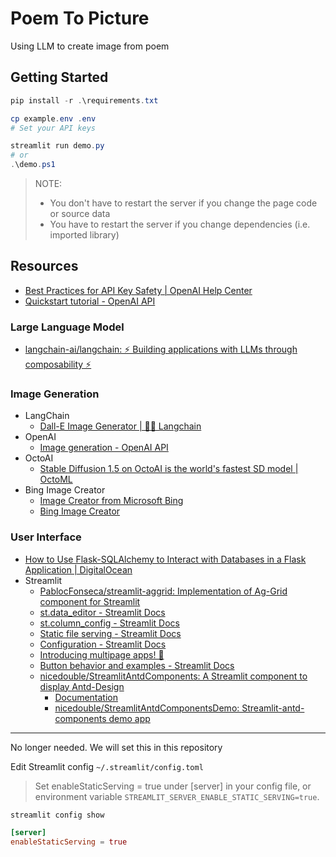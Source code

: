 # Poem To Picture

Using LLM to create image from poem

## Getting Started

```powershell
pip install -r .\requirements.txt
```

```powershell
cp example.env .env
# Set your API keys
```

```powershell
streamlit run demo.py
# or
.\demo.ps1
```

> NOTE:
> 
> - You don't have to restart the server if you change the page code or source data
> - You have to restart the server if you change dependencies (i.e. imported library)

## Resources

- [Best Practices for API Key Safety | OpenAI Help Center](https://help.openai.com/en/articles/5112595-best-practices-for-api-key-safety)
- [Quickstart tutorial - OpenAI API](https://platform.openai.com/docs/quickstart?context=python)

### Large Language Model

- [langchain-ai/langchain: ⚡ Building applications with LLMs through composability ⚡](https://github.com/langchain-ai/langchain)

### Image Generation

- LangChain
  - [Dall-E Image Generator | 🦜️🔗 Langchain](https://python.langchain.com/docs/integrations/tools/dalle_image_generator)
- OpenAI
  - [Image generation - OpenAI API](https://platform.openai.com/docs/guides/images/introduction?context=python)
- OctoAI
  - [Stable Diffusion 1.5 on OctoAI is the world's fastest SD model | OctoML](https://octoml.ai/models/stable-diffusion/)
- Bing Image Creator
  - [Image Creator from Microsoft Bing](https://www.bing.com/images/create)
  - [Bing Image Creator](https://www.microsoft.com/en-us/edge/features/image-creator?form=MT00D8)

### User Interface

- [How to Use Flask-SQLAlchemy to Interact with Databases in a Flask Application | DigitalOcean](https://www.digitalocean.com/community/tutorials/how-to-use-flask-sqlalchemy-to-interact-with-databases-in-a-flask-application)
- Streamlit
  - [PablocFonseca/streamlit-aggrid: Implementation of Ag-Grid component for Streamlit](https://github.com/PablocFonseca/streamlit-aggrid)
  - [st.data_editor - Streamlit Docs](https://docs.streamlit.io/library/api-reference/data/st.data_editor#configuring-columns)
  - [st.column_config - Streamlit Docs](https://docs.streamlit.io/library/api-reference/data/st.column_config)
  - [Static file serving - Streamlit Docs](https://docs.streamlit.io/library/advanced-features/static-file-serving)
  - [Configuration - Streamlit Docs](https://docs.streamlit.io/library/advanced-features/configuration)
  - [Introducing multipage apps! 📄](https://blog.streamlit.io/introducing-multipage-apps/)
  - [Button behavior and examples - Streamlit Docs](https://docs.streamlit.io/library/advanced-features/button-behavior-and-examples)
  - [nicedouble/StreamlitAntdComponents: A Streamlit component to display Antd-Design](https://github.com/nicedouble/StreamlitAntdComponents)
    - [Documentation](https://nicedouble-streamlitantdcomponentsdemo-app-middmy.streamlit.app/)
    - [nicedouble/StreamlitAntdComponentsDemo: Streamlit-antd-components demo app](https://github.com/nicedouble/StreamlitAntdComponentsDemo/)

---

No longer needed. We will set this in this repository

Edit Streamlit config `~/.streamlit/config.toml`

> Set enableStaticServing = true under [server] in your config file, or environment variable `STREAMLIT_SERVER_ENABLE_STATIC_SERVING=true`.

```
streamlit config show
```

```toml
[server]
enableStaticServing = true
```
